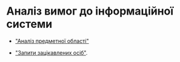 # Аналіз вимог до інформаційної системи

 - ["Аналіз предметної області"](../docs/requirements/state-of-the-art.md)
 
 - ["Запити зацікавлених осіб"](../docs/requirements/stakeholders-needs.md).
